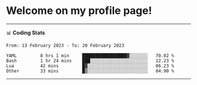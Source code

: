 # Welcome on my profile page!
<!-- print(("dralla"[::-1]+"s").capitalize()) -->

<!-- ---
👨🏻‍💻 **Busy With**
* Learning new Skills.
* Building small Projects.
* Being helpful. -->

---
📊 **Coding Stats**
<!--START_SECTION:waka-->

```text
From: 13 February 2023 - To: 20 February 2023

YAML         8 hrs 1 min     █████████████████▓░░░░░░░   70.02 %
Bash         1 hr 24 mins    ███░░░░░░░░░░░░░░░░░░░░░░   12.23 %
Lua          42 mins         █▓░░░░░░░░░░░░░░░░░░░░░░░   06.23 %
Other        33 mins         █▒░░░░░░░░░░░░░░░░░░░░░░░   04.90 %
```

<!--END_SECTION:waka-->
---
